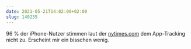 ```yaml
---
date: 2021-05-21T14:02:00+02:00
slug: 140235
---
```


96 % der iPhone-Nutzer stimmen laut der [nytimes.com](https://www.nytimes.com/2021/05/20/opinion/apple-facebook-ios-privacy.html) dem App-Tracking nicht zu. Erscheint mir ein bisschen wenig.
